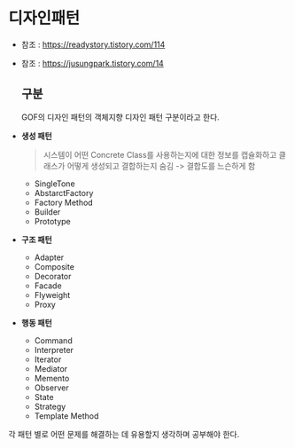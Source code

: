 디자인패턴
==========

-	참조 : https://readystory.tistory.com/114
-	참조 : https://jusungpark.tistory.com/14

	구분
	----

	GOF의 디자인 패턴의 객체지향 디자인 패턴 구분이라고 한다.

-	**생성 패턴**  
	> 시스템이 어떤 Concrete Class를 사용하는지에 대한 정보를 캡슐화하고 클래스가 어떻게 생성되고 결합하는지 숨김 -> 결합도를 느슨하게 함

	-	SingleTone
	-	AbstarctFactory
	-	Factory Method
	-	Builder
	-	Prototype

-	**구조 패턴**

	-	Adapter
	-	Composite
	-	Decorator
	-	Facade
	-	Flyweight
	-	Proxy

-	**행동 패턴**

	-	Command
	-	Interpreter
	-	Iterator
	-	Mediator
	-	Memento
	-	Observer
	-	State
	-	Strategy
	-	Template Method

각 패턴 별로 어떤 문제를 해결하는 데 유용할지 생각하며 공부해야 한다.
